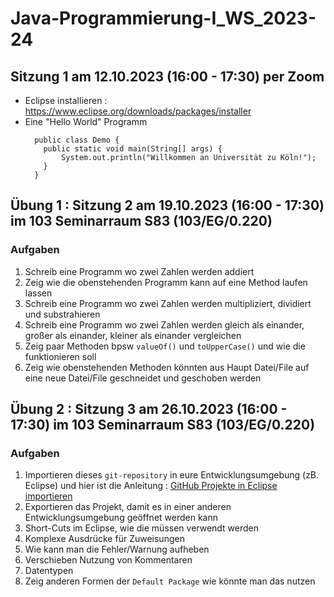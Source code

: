 # Java-Programmierung-I_WS_2023-24

## Sitzung 1 am 12.10.2023 (16:00 - 17:30) per Zoom
- Eclipse installieren : https://www.eclipse.org/downloads/packages/installer
- Eine "Hello World" Programm
  ```
    public class Demo {
      public static void main(String[] args) {
          System.out.println("Willkommen an Universität zu Köln!");
      }
    }
  ```

## Übung 1 : Sitzung 2 am 19.10.2023 (16:00 - 17:30) im 103 Seminarraum S83 (103/EG/0.220)
### Aufgaben
1. Schreib eine Programm wo zwei Zahlen werden addiert
2. Zeig wie die obenstehenden Programm kann auf eine Method laufen lassen
3. Schreib eine Programm wo zwei Zahlen werden multipliziert, dividiert und substrahieren
4. Schreib eine Programm wo zwei Zahlen werden gleich als einander, großer als einander, kleiner als einander vergleichen
5. Zeig paar Methoden bpsw `valueOf()` und `toUpperCase()` und wie die funktionieren soll
6. Zeig wie obenstehenden Methoden könnten aus Haupt Datei/File auf eine neue Datei/File geschneidet und geschoben werden


## Übung 2 : Sitzung 3 am 26.10.2023 (16:00 - 17:30) im 103 Seminarraum S83 (103/EG/0.220)
### Aufgaben
1. Importieren dieses `git-repository` in eure Entwicklungsumgebung (zB. Eclipse) und hier ist die Anleitung : [GitHub Projekte in Eclipse importieren](https://drive.google.com/file/d/1IpwHADmwViEGQ7Pf4BgybUYpz7WBoMe5/view)
2. Exportieren das Projekt, damit es in einer anderen Entwicklungsumgebung geöffnet werden kann
3. Short-Cuts im Eclipse, wie die müssen verwendt werden
4. Komplexe Ausdrücke für Zuweisungen
5. Wie kann man die Fehler/Warnung aufheben
6. Verschieben Nutzung von Kommentaren
7. Datentypen
8. Zeig anderen Formen der `Default Package` wie könnte man das nutzen

